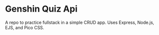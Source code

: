 # Genshin Quiz Api

A repo to practice fullstack in a simple CRUD app. 
Uses Express, Node.js, EJS, and Pico CSS.